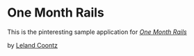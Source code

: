 # One Month Rails
This is the pinteresting sample application for
[*One Month Rails*](http://onemonthrails.com)

by [Leland Coontz](www.twitter.com/lelandcoontz.iv)